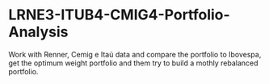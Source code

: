 # LRNE3-ITUB4-CMIG4-Portfolio-Analysis
Work with Renner, Cemig e Itaú data and compare the portfolio to Ibovespa, get the optimum weight portfolio and them try to build a mothly rebalanced portfolio.

